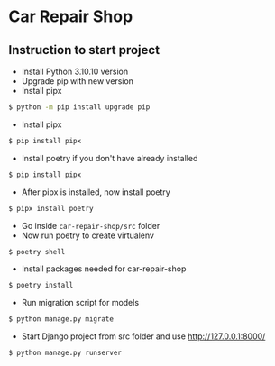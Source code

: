 # Car Repair Shop

## Instruction to start project
- Install Python 3.10.10 version 
- Upgrade pip with new version
- Install pipx
```bash
$ python -m pip install upgrade pip
```
- Install pipx
```bash
$ pip install pipx
```
- Install poetry if you don't have already installed
```bash
$ pip install pipx
```
- After pipx is installed, now install poetry
```bash
$ pipx install poetry
```
- Go inside `car-repair-shop/src` folder
- Now run poetry to create virtualenv
```bash
$ poetry shell
```
- Install packages needed for car-repair-shop
```bash
$ poetry install
```
- Run migration script for models
```bash
$ python manage.py migrate
```
- Start Django project from src folder and use http://127.0.0.1:8000/
```bash
$ python manage.py runserver
```
